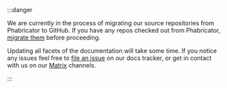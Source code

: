 :::danger

We are currently in the process of migrating our source repositories from Phabricator to GitHub. If you have any repos checked out from Phabricator, [migrate them](docs/packaging/procedures/migrate-repo-to-github.md) before proceeding.

Updating all facets of the documentation will take some time.
If you notice any issues feel free to [file an issue](https://github.com/getsolus/help-center-docs/issues/new) on our docs tracker, or get in contact with us on our [Matrix](/docs/user/contributing/getting-involved.md#matrix-chat) channels.

:::